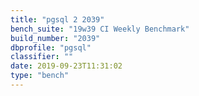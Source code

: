 ```yaml
---
title: "pgsql 2 2039"
bench_suite: "19w39 CI Weekly Benchmark"
build_number: "2039"
dbprofile: "pgsql"
classifier: ""
date: 2019-09-23T11:31:02
type: "bench"
---
```

